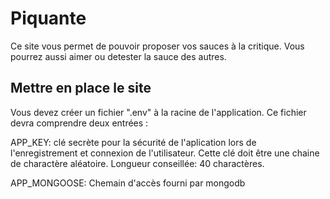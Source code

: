# Piquante

Ce site vous permet de pouvoir proposer vos sauces à la critique. Vous pourrez aussi aimer ou detester la sauce des autres.

## Mettre en place le site

Vous devez créer un fichier ".env" à la racine de l'application. Ce fichier devra comprendre deux entrées : 


APP_KEY: clé secrète pour la sécurité de l'aplication lors de l'enregistrement et connexion de l'utilisateur. Cette clé doit être une chaine de charactère aléatoire. Longueur conseillée: 40 charactères.

APP_MONGOOSE: Chemain d'accès fourni par mongodb 
